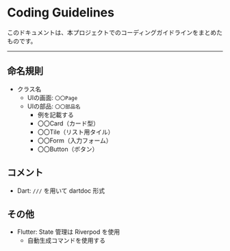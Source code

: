 # Coding Guidelines

このドキュメントは、本プロジェクトでのコーディングガイドラインをまとめたものです。

---

## 命名規則
- クラス名
  - UIの画面: `〇〇Page`
  - UIの部品: `〇〇部品名`
    - 例を記載する
    - 〇〇Card（カード型）
    - 〇〇Tile（リスト用タイル）
    - 〇〇Form（入力フォーム）
    - 〇〇Button（ボタン）

## コメント
- Dart: `///` を用いて dartdoc 形式

## その他
- Flutter: State 管理は Riverpod を使用
  - 自動生成コマンドを使用する
